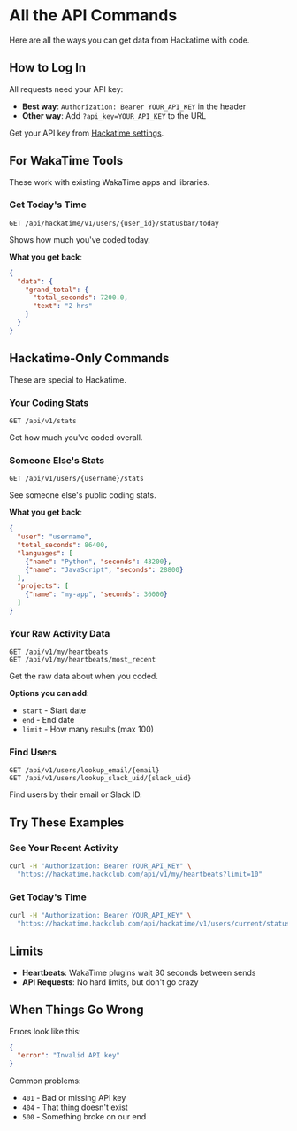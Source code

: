 # All the API Commands

Here are all the ways you can get data from Hackatime with code.

## How to Log In

All requests need your API key:
- **Best way**: `Authorization: Bearer YOUR_API_KEY` in the header
- **Other way**: Add `?api_key=YOUR_API_KEY` to the URL

Get your API key from [Hackatime settings](https://hackatime.hackclub.com/my/settings).

## For WakaTime Tools

These work with existing WakaTime apps and libraries.



### Get Today's Time
```
GET /api/hackatime/v1/users/{user_id}/statusbar/today
```

Shows how much you've coded today.

**What you get back**:
```json
{
  "data": {
    "grand_total": {
      "total_seconds": 7200.0,
      "text": "2 hrs"
    }
  }
}
```

## Hackatime-Only Commands

These are special to Hackatime.

### Your Coding Stats
```
GET /api/v1/stats
```

Get how much you've coded overall.

### Someone Else's Stats
```
GET /api/v1/users/{username}/stats
```

See someone else's public coding stats.

**What you get back**:
```json
{
  "user": "username",
  "total_seconds": 86400,
  "languages": [
    {"name": "Python", "seconds": 43200},
    {"name": "JavaScript", "seconds": 28800}
  ],
  "projects": [
    {"name": "my-app", "seconds": 36000}
  ]
}
```

### Your Raw Activity Data
```
GET /api/v1/my/heartbeats
GET /api/v1/my/heartbeats/most_recent
```

Get the raw data about when you coded.

**Options you can add**:
- `start` - Start date
- `end` - End date  
- `limit` - How many results (max 100)

### Find Users
```
GET /api/v1/users/lookup_email/{email}
GET /api/v1/users/lookup_slack_uid/{slack_uid}
```

Find users by their email or Slack ID.

## Try These Examples

### See Your Recent Activity
```bash
curl -H "Authorization: Bearer YOUR_API_KEY" \
  "https://hackatime.hackclub.com/api/v1/my/heartbeats?limit=10"
```



### Get Today's Time
```bash
curl -H "Authorization: Bearer YOUR_API_KEY" \
  "https://hackatime.hackclub.com/api/hackatime/v1/users/current/statusbar/today"
```

## Limits

- **Heartbeats**: WakaTime plugins wait 30 seconds between sends
- **API Requests**: No hard limits, but don't go crazy

## When Things Go Wrong

Errors look like this:

```json
{
  "error": "Invalid API key"
}
```

Common problems:
- `401` - Bad or missing API key
- `404` - That thing doesn't exist
- `500` - Something broke on our end


